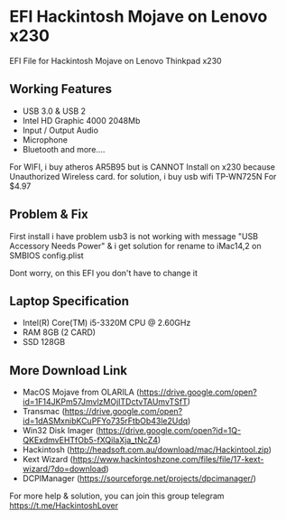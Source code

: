 # EFI Hackintosh Mojave on Lenovo x230
EFI File for Hackintosh Mojave on Lenovo Thinkpad x230


## Working Features
- USB 3.0 & USB 2 
- Intel HD Graphic 4000 2048Mb
- Input / Output Audio
- Microphone 
- Bluetooth
and more....

For WIFI, i buy atheros AR5B95 but is CANNOT Install on x230 because Unauthorized Wireless card.
for solution, i buy usb wifi TP-WN725N For $4.97

## Problem & Fix
First install i have problem usb3 is not working with message "USB Accessory Needs Power" & i get solution for rename to iMac14,2 on SMBIOS config.plist 

Dont worry, on this EFI you don't have to change it

## Laptop Specification
- Intel(R) Core(TM) i5-3320M CPU @ 2.60GHz
- RAM 8GB (2 CARD)
- SSD 128GB


## More Download Link
- MacOS Mojave from OLARILA (https://drive.google.com/open?id=1F14JKPm57JmvlzMOjITDctvTAUmvTSfT)
- Transmac (https://drive.google.com/open?id=1dASMxnibKCuPFYo735rFtbOb43le2Udq)
- Win32 Disk Imager (https://drive.google.com/open?id=1Q-QKExdmvEHTfOb5-fXQilaXja_tNcZ4)
- Hackintosh (http://headsoft.com.au/download/mac/Hackintool.zip)
- Kext Wizard (https://www.hackintoshzone.com/files/file/17-kext-wizard/?do=download)
- DCPIManager (https://sourceforge.net/projects/dpcimanager/)

For more help & solution, you can join this group telegram  https://t.me/HackintoshLover


